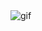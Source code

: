 <div>
  <img alt="gif" src="https://user-images.githubusercontent.com/658431/36309563-79b3fa88-1325-11e8-9217-1e1178b94711.gif">
</div>
